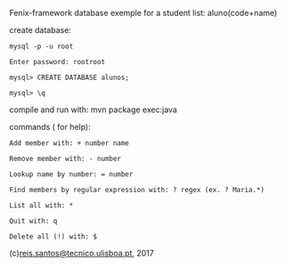 Fenix-framework database exemple for a student list: aluno(code+name)

  create database:

	mysql -p -u root

	Enter password: rootroot

	mysql> CREATE DATABASE alunos;

	mysql> \q


  compile and run with: mvn package exec:java

  commands (<enter> for help):

  	Add member with: + number name

  	Remove member with: - number

	Lookup name by number: = number

  	Find members by regular expression with: ? regex (ex. ? Maria.*)

  	List all with: *

  	Quit with: q

  	Delete all (!) with: $

(c)reis.santos@tecnico.ulisboa.pt, 2017
